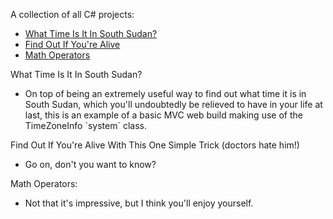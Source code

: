 <p>A collection of all C# projects:</p>
<ul>
	<li>
		<a href="https://github.com/turtelneck/C-Sharp/tree/main/SouthSudan">
			What Time Is It In South Sudan?
		</a>
	</li>
	<li>
		<a href="https://github.com/turtelneck/javascript-projects/tree/main/Project7_scope_time_function">
			Find Out If You're Alive
		</a>
	</li>
	<li>
		<a href="https://github.com/turtelneck/javascript-projects/tree/main/Project3_math_operators">
			Math Operators
		</a>
	</li>
</ul>
What Time Is It In South Sudan?
<ul>
	<li>On top of being an extremely useful way to find out what time it is in South Sudan, which you'll undoubtedly be relieved to have in your life at last, this is an example of a basic MVC web build making use of the TimeZoneInfo `system` class.</li>
</ul>
Find Out If You're Alive With This One Simple Trick (doctors hate him!)
<ul>
	<li>Go on, don't you want to know?</li>
</ul>
Math Operators:
<ul>
	<li>Not that it's impressive, but I think you'll enjoy yourself.</li>
</ul>
